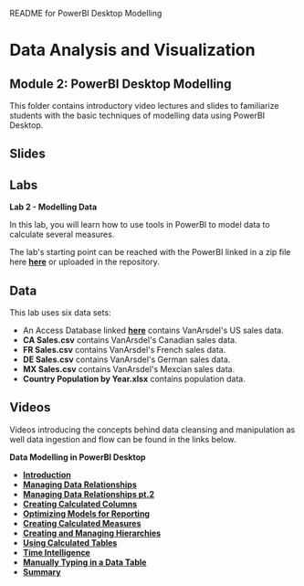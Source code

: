 README for PowerBI Desktop Modelling 
# Data Analysis and Visualization
## Module 2: PowerBI Desktop Modelling

This folder contains introductory video lectures and slides to familiarize students with the basic techniques of modelling data using PowerBI Desktop.

## Slides  


## Labs

**Lab 2 - Modelling Data** 

In this lab, you will learn how to use tools in PowerBI to model data to calculate several measures.

The lab's starting point can be reached with the PowerBI linked in a zip file here **[here](https://github.com/MicrosoftLearning/Analyzing-Visualizing-Data-PowerBI/blob/master/Lab2/Lab%202%20-%20Starting.zip?raw=true)** or uploaded in the repository.

## Data

This lab uses six data sets:
- An Access Database linked **[here](https://github.com/MicrosoftLearning/Analyzing-Visualizing-Data-PowerBI/raw/master/Lab1/PowerBI%20AccessDB.zip)** contains VanArsdel's US sales data.
- **CA Sales.csv** contains VanArsdel's Canadian sales data.
- **FR Sales.csv** contains VanArsdel's French sales data.
- **DE Sales.csv** contains VanArsdel's German sales data.
- **MX Sales.csv** contains VanArsdel's Mexcian sales data.
- **Country Population by Year.xlsx** contains population data.
## Videos  

Videos introducing the concepts behind data cleansing and manipulation as well data ingestion and flow can be found in the links below. 

**Data Modelling in PowerBI Desktop**

- **[Introduction](https://youtu.be/ebVQ9PZIw8Y)** 
- **[Managing Data Relationships](https://youtu.be/VMRlK0DIAYM)**
- **[Managing Data Relationships pt.2](https://youtu.be/F3qIcKFQ2Ck)**
- **[Creating Calculated Columns](https://youtu.be/0HY5x4iFjko)**
- **[Optimizing Models for Reporting](https://youtu.be/3od_Q92INRI)**
- **[Creating Calculated Measures](https://youtu.be/L56lNdBO9sc)**
- **[Creating and Managing Hierarchies](https://youtu.be/BO-kRzLV_tA)**
- **[Using Calculated Tables](https://youtu.be/bLLmFY3P54Y)**
- **[Time Intelligence](https://youtu.be/As3KPPHn_ck)**
- **[Manually Typing in a Data Table](https://youtu.be/91N0xjI6dOU)**
- **[Summary](https://youtu.be/jV2uqvk03Nk)**



